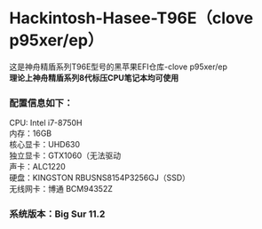 # Hackintosh-Hasee-T96E（clove p95xer/ep）
  这是神舟精盾系列T96E型号的黑苹果EFI仓库-clove p95xer/ep  
    **理论上神舟精盾系列8代标压CPU笔记本均可使用**  
  ### 配置信息如下：
   CPU: Intel i7-8750H  
   内存：16GB  
   核心显卡：UHD630  
   独立显卡：GTX1060（无法驱动  
   声卡：ALC1220  
   硬盘：KINGSTON RBUSNS8154P3256GJ（SSD）   
   无线网卡：博通 BCM94352Z  
   
  ### 系统版本：Big Sur 11.2  
  
    
